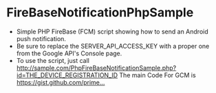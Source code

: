 # FireBaseNotificationPhpSample
* Simple PHP FireBase (FCM) script showing how to send an Android push notification. 
* Be sure to replace the SERVER_API_ACCESS_KEY with a proper one from the Google API's Console page. 
* To use the script, just call http://sample.com/PhpFireBaseNotificationSample.php?id=THE_DEVICE_REGISTRATION_ID The main Code For GCM is https://gist.github.com/prime…
